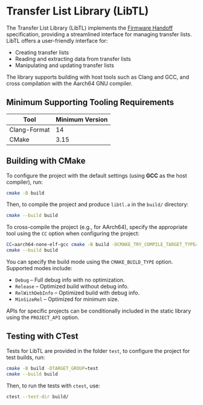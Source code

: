 # Transfer List Library (LibTL)

The Transfer List Library (LibTL) implements the [Firmware
Handoff](https://github.com/FirmwareHandoff/firmware_handoff) specification,
providing a streamlined interface for managing transfer lists. LibTL offers a
user-friendly interface for:

- Creating transfer lists
- Reading and extracting data from transfer lists
- Manipulating and updating transfer lists

The library supports building with host tools such as Clang and GCC, and cross
compilation with the Aarch64 GNU compiler.

## Minimum Supporting Tooling Requirements

| Tool         | Minimum Version |
| ------------ | --------------- |
| Clang-Format | 14              |
| CMake        | 3.15            |

## Building with CMake

To configure the project with the default settings (using **GCC** as the host
compiler), run:

```sh
cmake -B build
```

Then, to compile the project and produce `libtl.a` in the `build/` directory:

```sh
cmake --build build
```

To cross-compile the project (e.g., for AArch64), specify the appropriate tool
using the `CC` option when configuring the project:

```sh
CC=aarch64-none-elf-gcc cmake -B build -DCMAKE_TRY_COMPILE_TARGET_TYPE=STATIC_LIBRARY
cmake --build build
```

You can specify the build mode using the `CMAKE_BUILD_TYPE` option. Supported
modes include:

- `Debug` – Full debug info with no optimization.
- `Release` – Optimized build without debug info.
- `RelWithDebInfo` – Optimized build with debug info.
- `MinSizeRel` – Optimized for minimum size.

APIs for specific projects can be conditionally included in the static library
using the `PROJECT_API` option.

## Testing with CTest

Tests for LibTL are provided in the folder `test`, to configure the project for
test builds, run:

```sh
cmake -B build -DTARGET_GROUP=test
cmake --build build
```

Then, to run the tests with `ctest`, use:

```sh
ctest --test-dir build/
```


